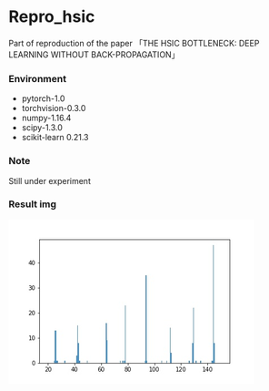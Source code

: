 # Repro_hsic
 Part of  reproduction of the paper 「THE HSIC BOTTLENECK: DEEP LEARNING WITHOUT BACK-PROPAGATION」
### Environment
 - pytorch-1.0
 - torchvision-0.3.0
 - numpy-1.16.4
 - scipy-1.3.0
 - scikit-learn 0.21.3
### Note
 Still under experiment 
### Result img
![Image text](https://github.com/OuAzusaKou/repro_hsic/blob/master/checkpoint_cnn_multilayer2.jpg)
